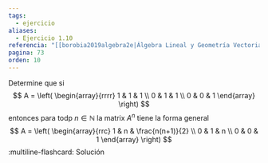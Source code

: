 ```yaml
---
tags:
  - ejercicio
aliases:
  - Ejercicio 1.10
referencia: "[[borobia2019algebra2e|Álgebra Lineal y Geometría Vectorial (2a ed)]]"
pagina: 73
orden: 10
---
```

Determine que si
$$
A = \left(
\begin{array}{rrrr}
1 & 1 & 1 \\
0 & 1 & 1 \\
0 & 0 & 1
\end{array}
\right)
$$
entonces para todp $n \in \mathbb{N}$ la matrix $A^n$ tiene la forma general
$$
A = \left(
\begin{array}{rrc}
1 & n & \frac{n(n+1)}{2} \\
0 & 1 & n \\
0 & 0 & 1
\end{array}
\right)
$$
:multiline-flashcard:
Solución

